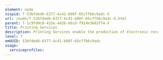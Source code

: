 ```yaml
---
element: node
nispid: T-53bfded6-6377-4c41-b08f-65cffb6c9adc-X
url: /node/T-53bfded6-6377-4c41-b08f-65cffb6c9adc-X.html
parent: T-1c9fd0c0-433e-4426-b6cd-f914e3682f74-X
title: Printing Services
description: Printing Services enable the production of electronic records in a physical format. A wide variety of objects can be created from the basis of electronic files in a variety of physical formats. Most commonly, a printer can create documents by putting ink on paper or other carriers. However, there are different types and styles of printers with varying technology, capabilities and printing methods. For instance, printers can also be used to create three-dimensional objects.
level: 7
emUUID: 53bfded6-6377-4c41-b08f-65cffb6c9adc
usage:
  serviceprofiles:
---
```

